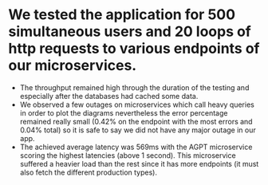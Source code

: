 # We tested the application for 500 simultaneous users and 20 loops of http requests to various endpoints of our microservices.
* The throughput remained high through the duration of the testing and especially after the databases had cached some data.
* We observed a few outages on microservices which call heavy queries in order to plot the diagrams nevertheless the error percentage remained really small (0.42% on the endpoint with the most errors and 0.04% total) so it is safe to say we did not have any major outage in our app.
* The achieved average latency was 569ms with the AGPT microservice scoring the highest latencies (above 1 second). This microservice suffered a heavier load than the rest since it has more endpoints (it must also fetch the different production types).
